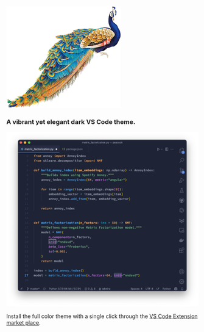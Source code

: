 <img src="images/peacock.png" width="300" height="267">

### A vibrant yet elegant dark VS Code theme.

![python](images/screenshot.png)

Install the full color theme with a single click through the [VS Code Extension market place](https://marketplace.visualstudio.com/items?itemName=marnix.peacock).
